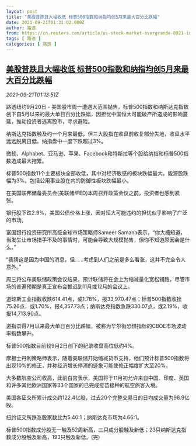 ```yaml
---
layout: post
title: "美股普跌且大幅收低 标普500指数和纳指均创5月来最大百分比跌幅"
date: 2021-09-21T01:31:02.000Z
author: 路透
from: https://cn.reuters.com/article/us-stock-market-evergrande-0921-idCNKBS2GH025
tags: [ 路透 ]
categories: [ 路透 ]
---
```

<!--1632187862000-->
[美股普跌且大幅收低 标普500指数和纳指均创5月来最大百分比跌幅](https://cn.reuters.com/article/us-stock-market-evergrande-0921-idCNKBS2GH025)
------

<div>
<div><i>2021-09-21T01:13:51Z</i></div><p>路透纽约9月20日 - 美国股市周一遭遇大范围抛售，标普500指数和纳斯达克指数创下自5月以来的最大单日百分比跌幅，因担忧中国恒大可能破产所造成的影响蔓延，推动投资者逃离股市，寻求避险。</p><p>纳斯达克指数触及约一个月来最低，但三大股指在收盘前收复部分失地，收盘水平远远脱离日低。纳指盘中一度下跌超过3%。</p><p>微软、Alphabet、亚马逊、苹果、Facebook和特斯拉等个股给纳指和标普500指数造成最大拖累。</p><p>标普500指数11个主要板块全部收低，其中对经济敏感的板块跌幅最大，能源股跌幅为3%。包括公用事业股在内的防御性板块跌幅最小。</p><p>在美国联邦储备委员会(美联储/FED)本周召开政策会议之前，投资者也感到紧张。</p><p>银行股下跌2.9%，美国公债价格上涨，因对恒大可能违约的担忧似乎影响了广泛的市场。</p><p>富国银行投资研究所高级全球市场策略师Sameer Samana表示，“你大概知道，当发生让市场措手不及的事情时，可能会导致大规模抛售，但你不知道原因会是什么。”</p><p>“我猜这是因为中国的消息，但……考虑到人们之前是多么看涨，这并不完全令人意外。”</p><p>周三将公布美联储政策会议结果，预计联储将在会上为缩减量化宽松铺路，尽管市场的普遍预期是真正宣布会推迟到11月或12月的会议上。</p><p>道琼斯工业指数收跌614.41点，或1.78%，报33,970.47点；标普500指数收挫75.26点，或1.70%，报4,357.73点；纳斯达克指数急跌330.07点，或2.19%，收报14,713.90点。</p><p>道指录得7月以来最大单日百分比跌幅，被称为华尔街恐惧指标的CBOE市场波动率指数攀升。</p><p>标普500指数目前较9月2日创下的纪录收盘高位低约4%。</p><p>摩根士丹利策略师表示，随着美联储开始缩减货币支持，他们预计标普500指数将出现10%的修正，并称经济增长停滞的迹象可能使修正幅度扩大至20%。</p><p>大多数航空公司收高，此前白宫表示，美国将于11月初允许来自中国、印度、英国和许多其他欧洲国家等33个国家的已完成疫苗接种的航空旅客入境。</p><p>美国各证交所累计成交约122.4亿股，过去20个完整交易日的日均成交量为98.9亿股。</p><p>纽约证交所跌涨股家数比为5.40:1；纳斯达克市场为4.66:1。</p><p>标普500指数成分股无一触及52周新高，三只成分股触及新低；23只纳斯达克指数成分股触及新高，193只触及新低。(完)</p>
</div>

